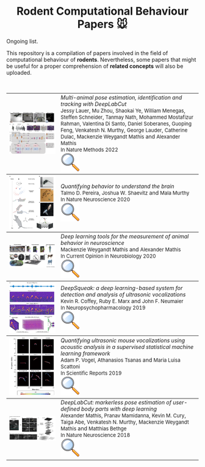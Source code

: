 <h1 align="center"> Rodent Computational Behaviour Papers 🐭 </h1>

Ongoing list. 

This repository is a compilation of papers involved in the field of computational behaviour of **rodents**. Nevertheless, some papers that might be useful for a proper comprehension of **related concepts** will also be uploaded.

<br>

<table><tbody> <tr> <td align="left" width=250>
<a href="none"><img src="data/Lauer, 2022.png"/></a></td>
<td align="left" width=550><em>Multi-animal pose estimation, identification and tracking with DeepLabCut</em><br>
<font size=2.5>Jessy Lauer</font>, 
<font size=2.5>Mu Zhou</font>, 
<font size=2.5>Shaokai Ye</font>,
<font size=2.5>William Menegas</font>,
<font size=2.5>Steffen Schneider</font>,
<font size=2.5>Tanmay Nath</font>,
<font size=2.5>Mohammed Mostafizur Rahman</font>,
<font size=2.5>Valentina Di Santo</font>,
<font size=2.5>Daniel Soberanes</font>,
<font size=2.5>Guoping Feng</font>,
<font size=2.5>Venkatesh N. Murthy</font>,
<font size=2.5>George Lauder</font>,
<font size=2.5>Catherine Dulac</font>,
<font size=2.5>Mackenzie Weygandt Mathis</font> and
<font size=2.5>Alexander Mathis</font><br>
<font size=2.5>In Nature Methods 2022</font><br>
<a href="https://www.nature.com/articles/s41592-022-01443-0"><img src="data/lupa.png"></a> 
</td></tr></tbody>

<tbody> <tr> <td align="left" width=250>
<a href="none"><img src="data/Pereira, 2020.png"/></a></td>
<td align="left" width=550><em>Quantifying behavior to understand the brain</em><br>
<font size=2.5>Talmo D. Pereira</font>, 
<font size=2.5>Joshua W. Shaevitz</font> and
<font size=2.5>Mala Murthy</font><br>
<font size=2.5>In Nature Neuroscience 2020</font><br>
<a href="https://www.nature.com/articles/s41593-020-00734-z"><img src="data/lupa.png"></a> 
</td></tr></tbody>

<tbody> <tr> <td align="left" width=250>
<a href="none"><img src="data/Mathis and Mackenzie, 2020.png"/></a></td>
<td align="left" width=550><em>Deep learning tools for the measurement of animal behavior in neuroscience</em><br>
<font size=2.5>Mackenzie Weygandt Mathis</font> and
<font size=2.5>Alexander Mathis</font><br>
<font size=2.5>In Current Opinion in Neurobiology 2020</font><br>
<a href="https://www.sciencedirect.com/science/article/abs/pii/S0959438819301151"><img src="data/lupa.png"></a> 
</td></tr></tbody>

<tbody> <tr> <td align="left" width=250>
<a href="none"><img src="data/Coffey, 2019.png"/></a></td>
<td align="left" width=550><em>DeepSqueak: a deep learning-based system for detection and analysis of ultrasonic vocalizations</em><br>
<font size=2.5>Kevin R. Coffey</font>, 
<font size=2.5>Ruby E. Marx</font> and 
<font size=2.5>John F. Neumaier</font><br>
<font size=2.5>In Neuropsychopharmacology 2019</font><br>
<a href="https://www.nature.com/articles/s41386-018-0303-6"><img src="data/lupa.png"></a> 
</td></tr></tbody>

<tbody> <tr> <td align="left" width=250>
<a href="none"><img src="data/Vogel, 2019.png"/></a></td>
<td align="left" width=550><em>Quantifying ultrasonic mouse vocalizations using acoustic analysis in a supervised statistical machine learning framework</em><br>
<font size=2.5>Adam P. Vogel</font>, 
<font size=2.5>Athanasios Tsanas</font> and 
<font size=2.5>Maria Luisa Scattoni</font><br>
<font size=2.5>In Scientific Reports 2019</font><br>
<a href="https://www.nature.com/articles/s41598-019-44221-3"><img src="data/lupa.png"></a> 
</td></tr></tbody>

<tbody> <tr> <td align="left" width=250>
<a href="none"><img src="data/Mathis, 2018.png"/></a></td>
<td align="left" width=550><em>DeepLabCut: markerless pose estimation of user-defined body parts with deep learning</em><br>
<font size=2.5>Alexander Mathis</font>, 
<font size=2.5>Pranav Mamidanna</font>, 
<font size=2.5>Kevin M. Cury</font>,
<font size=2.5>Taiga Abe</font>,
<font size=2.5>Venkatesh N. Murthy</font>,
<font size=2.5>Mackenzie Weygandt Mathis</font> and
<font size=2.5>Matthias Bethge</font><br>
<font size=2.5>In Nature Neuroscience 2018</font><br>
<a href="https://www.nature.com/articles/s41593-018-0209-y"><img src="data/lupa.png"></a> 
</td></tr></tbody>
